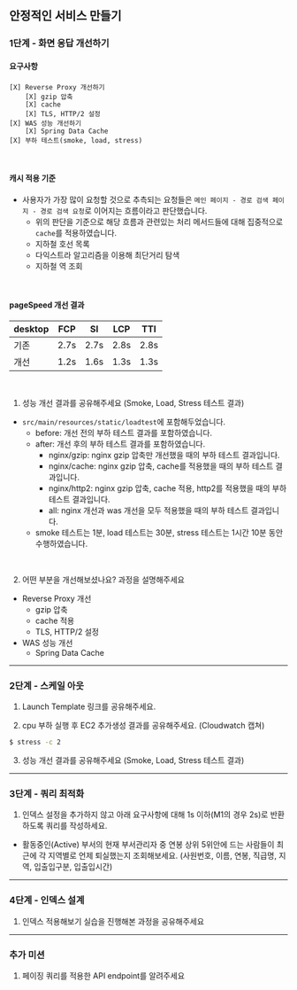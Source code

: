 ## 안정적인 서비스 만들기
### 1단계 - 화면 응답 개선하기
#### 요구사항
```
[X] Reverse Proxy 개선하기
    [X] gzip 압축
    [X] cache
    [X] TLS, HTTP/2 설정
[X] WAS 성능 개선하기
    [X] Spring Data Cache
[X] 부하 테스트(smoke, load, stress)
```

<br />

#### 캐시 적용 기준
* 사용자가 가장 많이 요청할 것으로 추측되는 요청들은 `메인 페이지 - 경로 검색 페이지 - 경로 검색 요청`로 이어지는 흐름이라고 판단했습니다.
  * 위의 판단을 기준으로 해당 흐름과 관련있는 처리 메서드들에 대해 집중적으로 `cache`를 적용하였습니다.
  * 지하철 호선 목록
  * 다익스트라 알고리즘을 이용해 최단거리 탐색
  * 지하철 역 조회

<br />

#### pageSpeed 개선 결과
| desktop | FCP  | SI   | LCP  | TTI  |
|--------|------|------|------|------|
| 기존     | 2.7s | 2.7s | 2.8s | 2.8s |
| 개선     | 1.2s | 1.6s | 1.3s | 1.3s |

<br />

1. 성능 개선 결과를 공유해주세요 (Smoke, Load, Stress 테스트 결과)
* `src/main/resources/static/loadtest`에 포함해두었습니다.
  * before: 개선 전의 부하 테스트 결과를 포함하였습니다.
  * after: 개선 후의 부하 테스트 결과를 포함하였습니다.
    * nginx/gzip: nginx gzip 압축만 개선했을 때의 부하 테스트 결과입니다.
    * nginx/cache: nginx gzip 압축, cache를 적용했을 때의 부하 테스트 결과입니다.
    * nginx/http2: nginx gzip 압축, cache 적용, http2를 적용했을 때의 부하 테스트 결과입니다.
    * all: nginx 개선과 was 개선을 모두 적용했을 때의 부하 테스트 결과입니다.
  * smoke 테스트는 1분, load 테스트는 30분, stress 테스트는 1시간 10분 동안 수행하였습니다.

<br />

2. 어떤 부분을 개선해보셨나요? 과정을 설명해주세요
* Reverse Proxy 개선
  * gzip 압축
  * cache 적용
  * TLS, HTTP/2 설정
* WAS 성능 개선
  * Spring Data Cache
---

### 2단계 - 스케일 아웃

1. Launch Template 링크를 공유해주세요.

2. cpu 부하 실행 후 EC2 추가생성 결과를 공유해주세요. (Cloudwatch 캡쳐)

```sh
$ stress -c 2
```

3. 성능 개선 결과를 공유해주세요 (Smoke, Load, Stress 테스트 결과)

---

### 3단계 - 쿼리 최적화

1. 인덱스 설정을 추가하지 않고 아래 요구사항에 대해 1s 이하(M1의 경우 2s)로 반환하도록 쿼리를 작성하세요.

- 활동중인(Active) 부서의 현재 부서관리자 중 연봉 상위 5위안에 드는 사람들이 최근에 각 지역별로 언제 퇴실했는지 조회해보세요. (사원번호, 이름, 연봉, 직급명, 지역, 입출입구분, 입출입시간)

---

### 4단계 - 인덱스 설계

1. 인덱스 적용해보기 실습을 진행해본 과정을 공유해주세요

---

### 추가 미션

1. 페이징 쿼리를 적용한 API endpoint를 알려주세요
